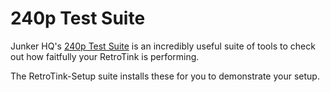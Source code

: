 # 240p Test Suite

Junker HQ's [240p Test Suite](http://junkerhq.net/240p/) is an incredibly useful suite of tools to check out how faitfully your RetroTink is performing.

The RetroTink-Setup suite installs these for you to demonstrate your setup.
